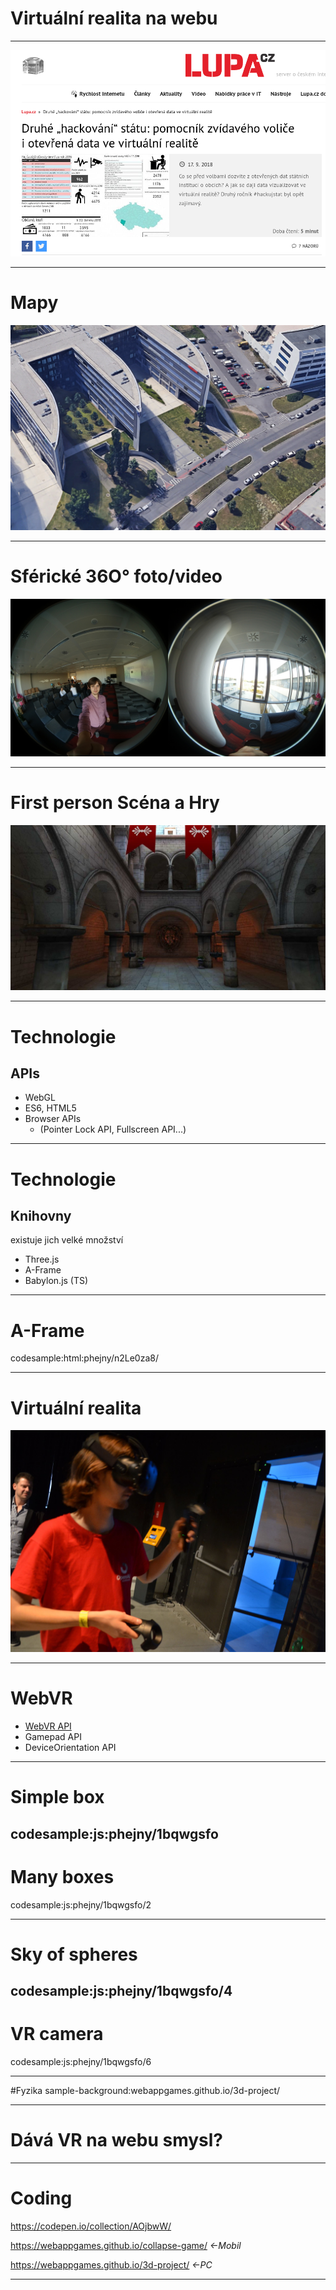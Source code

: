 # Virtuální realita na webu

---------------------------

![](/content/published/virtualni-realita-na-webu/hackuj-stat-clanek.png)


---------------------------
# Mapy

![](/content/published/virtualni-realita-na-webu/map.jpg)


---------------------------
# Sférické 36O° foto/video

![](/content/published/virtualni-realita-na-webu/spherical-photo.jpg)


---------------------------
# First person Scéna a Hry

![](/content/published/virtualni-realita-na-webu/babylon-js-game.jpg)

---------------------------

# Technologie

## APIs

- WebGL
- ES6, HTML5
- Browser APIs
  - (Pointer Lock API, Fullscreen API...)


---------------------------

# Technologie

## Knihovny

existuje jich velké množství

- Three.js
- A-Frame
- Babylon.js (TS)

---------------------------

# A-Frame

codesample:html:phejny/n2Le0za8/


---------------------------

# Virtuální realita

![](/content/published/virtualni-realita-na-webu/vr-helmet.jpg)


---------------------------

# WebVR
- [WebVR API](https://webvr.info/)
- Gamepad API
- DeviceOrientation API


---------------------------
# Simple box
codesample:js:phejny/1bqwgsfo
---------------------------
# Many boxes
codesample:js:phejny/1bqwgsfo/2

<!--codesample:js:phejny/4j8w5g3q/7-->

---------------------------
# Sky of spheres
codesample:js:phejny/1bqwgsfo/4
---------------------------
# VR camera
codesample:js:phejny/1bqwgsfo/6

---------------------------

#Fyzika
sample-background:webappgames.github.io/3d-project/

---------------------------


# Dává VR na webu smysl?

---------------------------

# Coding

https://codepen.io/collection/AOjbwW/

https://webappgames.github.io/collapse-game/ *←Mobil*

https://webappgames.github.io/3d-project/ *←PC*






---

